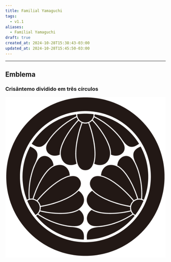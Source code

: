 ```yaml
---
title: Familial Yamaguchi
tags:
  - v1.1
aliases:
  - Familial Yamaguchi
draft: true
created_at: 2024-10-28T15:38:43-03:00
updated_at: 2024-10-28T15:45:50-03:00
---
```



---

## Emblema
### Crisântemo dividido em três círculos
![Crisântemo dividido em três círculos](assets/images/2024/Crisantemo_dividido_em_tres_circulos.png)
